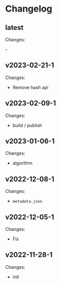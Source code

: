 # Changelog

## latest

Changes:

\-

## v2023-02-21-1

Changes:

- Remove hash api

## v2023-02-09-1

Changes:

- build / publish

## v2023-01-06-1

Changes:

- algorithm

## v2022-12-08-1

Changes:

- `metadata.json`

## v2022-12-05-1

Changes:

- Fix

## v2022-11-28-1

Changes:

- init
